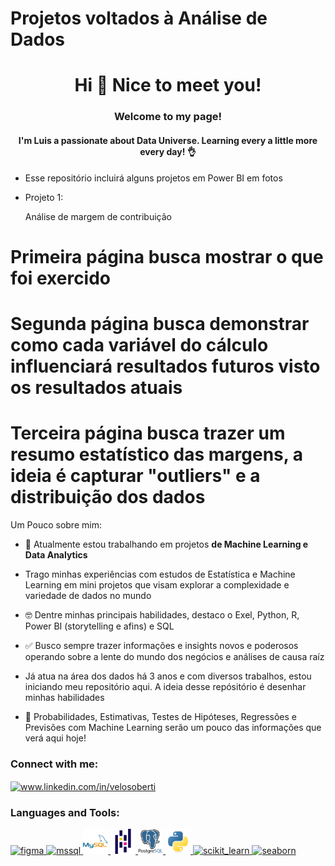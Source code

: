 # Projetos voltados à Análise de Dados
<h1 align="center">Hi 👋 Nice to meet you!</h1>
<h3 align="center">Welcome to my page!</h3>
<h4 align="center">I'm Luis a passionate about Data Universe. Learning every a little more every day! 👌</h4>



- Esse repositório incluirá alguns projetos em Power BI em fotos












- Projeto 1:

  Análise de margem de contribuição

 # Primeira página busca mostrar o que foi exercido 
 # Segunda página busca demonstrar como cada variável do cálculo influenciará resultados futuros visto os resultados atuais 
 # Terceira página busca trazer um resumo estatístico das margens, a ideia é capturar "outliers" e a distribuição dos dados

 






Um Pouco sobre mim:

- 🔭 Atualmente estou trabalhando em projetos **de Machine Learning e Data Analytics**
- Trago minhas experiências com estudos de Estatística e Machine Learning em mini projetos que visam explorar a complexidade e variedade de dados no mundo
- 🤓 Dentre minhas principais habilidades, destaco o Exel, Python, R, Power BI (storytelling e afins) e SQL
- ✅ Busco sempre trazer informações e insights novos e poderosos operando sobre a lente do mundo dos negócios e análises de causa raíz


- Já atua na área dos dados há 3 anos e com diversos trabalhos, estou iniciando meu repositório aqui. A ideia desse repósitório é desenhar minhas habilidades
- 📘 Probabilidades, Estimativas, Testes de Hipóteses, Regressões e Previsões com Machine Learning serão um pouco das informações que verá aqui hoje!


<h3 align="left">Connect with me:</h3>
<p align="left">
<a href="https://linkedin.com/in/www.linkedin.com/in/velosoberti" target="blank"><img align="center" src="https://raw.githubusercontent.com/rahuldkjain/github-profile-readme-generator/master/src/images/icons/Social/linked-in-alt.svg" alt="www.linkedin.com/in/velosoberti" height="30" width="40" /></a>
</p>

<h3 align="left">Languages and Tools:</h3>
<p align="left"> <a href="https://www.figma.com/" target="_blank" rel="noreferrer">
  <img src="https://www.vectorlogo.zone/logos/figma/figma-icon.svg" alt="figma" width="40" height="40"/> </a> 
  <a href="https://www.microsoft.com/en-us/sql-server" target="_blank" rel="noreferrer"> <img src="https://www.svgrepo.com/show/303229/microsoft-sql-server-logo.svg" alt="mssql" width="40" height="40"/> 
  </a> <a href="https://www.mysql.com/" target="_blank" rel="noreferrer"> <img src="https://raw.githubusercontent.com/devicons/devicon/master/icons/mysql/mysql-original-wordmark.svg" alt="mysql" width="40" height="40"/> 
  </a> <a href="https://pandas.pydata.org/" target="_blank" rel="noreferrer"> <img src="https://raw.githubusercontent.com/devicons/devicon/2ae2a900d2f041da66e950e4d48052658d850630/icons/pandas/pandas-original.svg" alt="pandas" width="40" height="40"/> 
  </a> <a href="https://www.postgresql.org" target="_blank" rel="noreferrer"> <img src="https://raw.githubusercontent.com/devicons/devicon/master/icons/postgresql/postgresql-original-wordmark.svg" alt="postgresql" width="40" height="40"/> </a>
  <a href="https://www.python.org" target="_blank" rel="noreferrer"> <img src="https://raw.githubusercontent.com/devicons/devicon/master/icons/python/python-original.svg" alt="python" width="40" height="40"/> </a> <a href="https://scikit-learn.org/" target="_blank" rel="noreferrer"> 
    <img src="https://upload.wikimedia.org/wikipedia/commons/0/05/Scikit_learn_logo_small.svg" alt="scikit_learn" width="40" height="40"/> </a> <a href="https://seaborn.pydata.org/" target="_blank" rel="noreferrer"> <img src="https://seaborn.pydata.org/_images/logo-mark-lightbg.svg" alt="seaborn" width="40" height="40"/> </a> </p>
